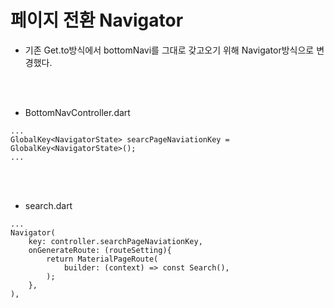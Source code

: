 # 페이지 전환 Navigator
- 기존 Get.to방식에서 bottomNavi를 그대로 갖고오기 위해 Navigator방식으로 변경했다.

<br><br>

- BottomNavController.dart
```
...
GlobalKey<NavigatorState> searcPageNaviationKey = GlobalKey<NavigatorState>();
...
```

<br><br>

- search.dart
```
...
Navigator(
    key: controller.searchPageNaviationKey,
    onGenerateRoute: (routeSetting){
        return MaterialPageRoute(
            builder: (context) => const Search(),
        );
    },
),
```

